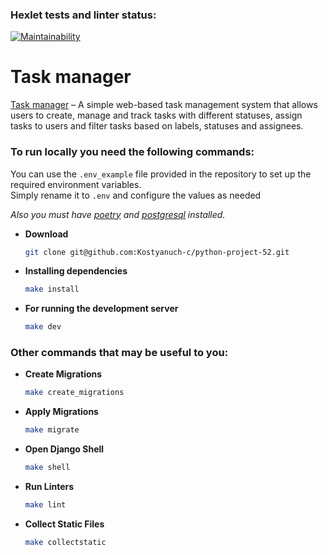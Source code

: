 ### Hexlet tests and linter status:

[![Maintainability](https://api.codeclimate.com/v1/badges/185962091c55339b209b/maintainability)](https://codeclimate.com/github/Kostyanuch-c/Other-Task-Manager/maintainability)

# Task manager

[Task manager](https://task-manager-zhuv.onrender.com/) – A simple web-based task management system that allows users to
create, manage and track tasks with different statuses, assign tasks to users and filter tasks based on labels, statuses
and assignees.

### To run locally you need the following commands:

You can use the `.env_example` file provided in the repository to set up the required environment variables.  
Simply rename it to `.env` and configure the values as needed

*Also you must have [poetry](https://python-poetry.org/docs/) and [postgresql](https://www.postgresql.org/download/)
installed.*

+ **Download**
  ```bash
  git clone git@github.com:Kostyanuch-c/python-project-52.git
  ```

+ **Installing dependencies**
    ```bash
    make install
     ```

+ **For running the development server**
  ```bash
  make dev 
  ```

### Other commands that may be useful to you:

+ **Create Migrations**
  ```bash
  make create_migrations
  ```

+ **Apply Migrations**
  ```bash
  make migrate
  ```

+ **Open Django Shell**
  ```bash
  make shell
  ```

+ **Run Linters**
  ```bash
  make lint
  ```

+ **Collect Static Files**
  ```bash
  make collectstatic
  ```
